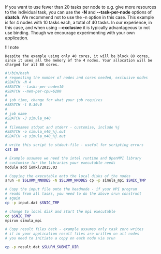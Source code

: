 If you want to use fewer than 20 tasks per node to e.g. give more resources to the individual task, you can use the **-N** and **--task-per-node** options of **sbatch**. We recommend not to use the -n option in this case. This example is for 4 nodes with 10 tasks each, a total of 40 tasks. In our experience, in this case, and when using **--exclusive** it is typically advantageous to not use binding. Though we encourage experimenting with your own application.

!!! note 

    Despite the example using only 40 cores, it will be block 80 cores, since it uses all the memory of the 4 nodes. Your allocation will be charged for all 80 cores.

```bash
#!/bin/bash
# requesting the number of nodes and cores needed, exclusive nodes
#SBATCH -N 4
#SBATCH --tasks-per-node=10
#SBATCH --mem-per-cpu=6200
#
# job time, change for what your job requires
#SBATCH -t 0:30:0
#
# job name
#SBATCH -J simula_n40
#
# filenames stdout and stderr - customise, include %j
#SBATCH -o simula_n40_%j.out
#SBATCH -e simula_n40_%j.out

# write this script to stdout-file - useful for scripting errors
cat $0

# Example assumes we need the intel runtime and OpenMPI library
# customise for the libraries your executable needs
module add iomkl/2015.03

# Copying the executable onto the local disks of the nodes
srun -n $SLURM_NNODES -N $SLURM_NNODES cp -p simula_mpi $SNIC_TMP

# Copy the input file onto the headnode - if your MPI program
# reads from all tasks, you need to do the above srun construct
# again
cp -p input.dat $SNIC_TMP

# change to local disk and start the mpi executable
cd $SNIC_TMP
mpirun simula_mpi

# Copy result files back - example assumes only task zero writes
# if in your application result files are written on all nodes
# you need to initiate a copy on each node via srun

cp -p result.dat $SLURM_SUBMIT_DIR
```

